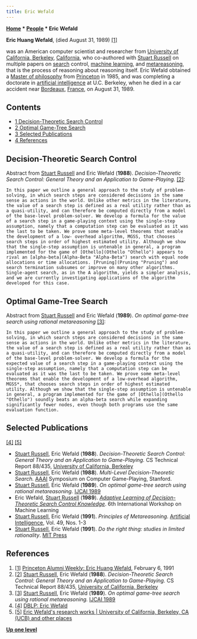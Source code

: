 ```yaml
---
title: Eric Wefald
---
```

**[Home](Home "Home") * [People](People "People") * Eric Wefald**

**Eric Huang Wefald**, (died August 31, 1989) <a id="cite-note-1" href="#cite-ref-1">[1]</a>

was an American computer scientist and researcher from [University of California, Berkeley](University_of_California,_Berkeley "University of California, Berkeley"), [California](https://en.wikipedia.org/wiki/California), who co-authored with [Stuart Russell](Stuart_Russell "Stuart Russell") on multiple papers on [search](Search "Search") control, [machine learning](Learning "Learning"), and [metareasoning](https://en.wiktionary.org/wiki/metareasoning), that is the process of reasoning about reasoning itself.
Eric Wefald obtained a [Master of philosophy](https://en.wikipedia.org/wiki/Master_of_Philosophy) from [Princeton](https://en.wikipedia.org/wiki/Princeton_University) in 1985, and was completing a doctorate in [artificial intelligence](Artificial_Intelligence "Artificial Intelligence") at U.C. Berkeley, when he died in a car accident near [Bordeaux](https://en.wikipedia.org/wiki/Bordeaux), [France](https://en.wikipedia.org/wiki/France), on August 31, 1989.

## Contents

- [1 Decision-Theoretic Search Control](#decision-theoretic-search-control)
- [2 Optimal Game-Tree Search](#optimal-game-tree-search)
- [3 Selected Publications](#selected-publications)
- [4 References](#references)

## Decision-Theoretic Search Control

Abstract from [Stuart Russell](Stuart_Russell "Stuart Russell") and Eric Wefald (**1988**). *Decision-Theoretic Search Control: General Theory and an Application to Game-Playing.* <a id="cite-note-2" href="#cite-ref-2">[2]</a>:

```
In this paper we outline a general approach to the study of problem-solving, in which search steps are considered decisions in the same sense as actions in the world. Unlike other metrics in the literature, the value of a search step is defined as a real utility rather than as a quasi-utility, and can therefore be computed directly from a model of the base-level problem-solver. We develop a formula for the value of a search step in a game-playing context using the single-step assumption, namely that a computation step can be evaluated as it was the last to be taken. We prove some meta-level theorems that enable the development of a low- overhead algorithm, MGSS, that chooses search steps in order of highest estimated utility. Although we show that the single-step assumption is untenable in general, a program implemented for the game of [Othello](Othello "Othello") appears to rival an [alpha-beta](Alpha-Beta "Alpha-Beta") search with equal node allocations or time allocations. [Pruning](Pruning "Pruning") and search termination subsumes or improve on many other algorithms. Single-agent search, as in the A algorithm, yields a simpler analysis, and we are currently investigating applications of the algorithm developed for this case. 

```

## Optimal Game-Tree Search

Abstract from [Stuart Russell](Stuart_Russell "Stuart Russell") and Eric Wefald (**1989**). *On optimal game-tree search using rational metareasoning* <a id="cite-note-3" href="#cite-ref-3">[3]</a>:

```
In this paper we outline a general approach to the study of problem-solving, in which search steps are considered decisions in the same sense as actions in the world. Unlike other metrics in the literature, the value of a search step is defined as a real utility rather than as a quasi-utility, and can therefore be computed directly from a model of the base-level problem-solver. We develop a formula for the expected value of a search step in a game-playing context using the single-step assumption, namely that a computation step can be evaluated as it was the last to be taken. We prove some meta-level theorems that enable the development of a low-overhead algorithm, MGSS*, that chooses search steps in order of highest estimated utility. Although we show that the single-step assumption is untenable in general, a program implemented for the game of [Othello](Othello "Othello") soundly beats an alpha-beta search while expanding significantly fewer nodes, even though both programs use the same evaluation function. 

```

## Selected Publications

<a id="cite-note-4" href="#cite-ref-4">[4]</a> <a id="cite-note-5" href="#cite-ref-5">[5]</a>

- [Stuart Russell](Stuart_Russell "Stuart Russell"), Eric Wefald (**1988**). *Decision-Theoretic Search Control: General Theory and an Application to Game-Playing.* CS Technical Report 88/435, [University of California, Berkeley](University_of_California,_Berkeley "University of California, Berkeley")
- [Stuart Russell](Stuart_Russell "Stuart Russell"), Eric Wefald (**1988**). *Multi-Level Decision-Theoretic Search.* [AAAI](AAAI "AAAI") Symposium on Computer Game-Playing, Stanford.
- [Stuart Russell](Stuart_Russell "Stuart Russell"), Eric Wefald (**1989**). *On optimal game-tree search using rational metareasoning.* [IJCAI 1989](Conferences#IJCAI1989 "Conferences")
- Eric Wefald, [Stuart Russell](Stuart_Russell "Stuart Russell") (**1989**). *[Adaptive Learning of Decision-Theoretic Search Control Knowledge](https://www.sciencedirect.com/science/article/pii/B978155860036250103X)*. 6th International Workshop on Machine Learning
- [Stuart Russell](Stuart_Russell "Stuart Russell"), Eric Wefald (**1991**). *Principles of Metareasoning.* [Artificial Intelligence](<https://en.wikipedia.org/wiki/Artificial_Intelligence_(journal)>), Vol. 49, Nos. 1-3
- [Stuart Russell](Stuart_Russell "Stuart Russell"), Eric Wefald (**1991**). *Do the right thing: studies in limited rationality*. [MIT Press](https://en.wikipedia.org/wiki/MIT_Press)

## References

1. <a id="cite-ref-1" href="#cite-note-1">[1]</a> [Princeton Alumni Weekly: Eric Huang Wefald](https://paw.princeton.edu/memorial/eric-huang-wefald-85), February 6, 1991
1. <a id="cite-ref-2" href="#cite-note-2">[2]</a> [Stuart Russell](Stuart_Russell "Stuart Russell"), Eric Wefald (**1988**). *Decision-Theoretic Search Control: General Theory and an Application to Game-Playing.* CS Technical Report 88/435, [University of California, Berkeley](University_of_California,_Berkeley "University of California, Berkeley")
1. <a id="cite-ref-3" href="#cite-note-3">[3]</a> [Stuart Russell](Stuart_Russell "Stuart Russell"), Eric Wefald (**1989**). *On optimal game-tree search using rational metareasoning.* [IJCAI 1989](Conferences#IJCAI1989 "Conferences")
1. <a id="cite-ref-4" href="#cite-note-4">[4]</a> [DBLP: Eric Wefald](https://dblp.uni-trier.de/pers/hd/w/Wefald:Eric.htm)
1. <a id="cite-ref-5" href="#cite-note-5">[5]</a> [Eric Wefald's research works | University of California, Berkeley, CA (UCB) and other places](https://www.researchgate.net/scientific-contributions/69792834_Eric_Wefald)

**[Up one level](People "People")**

